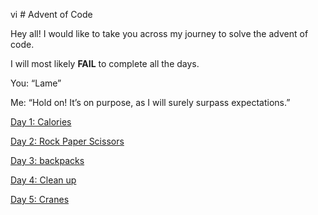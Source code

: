 vi # Advent of Code

Hey all! I would like to take you across my journey to solve the advent of code.

I will most likely **FAIL** to complete all the days.

You: “Lame”

Me: “Hold on! It’s on purpose, as I will surely surpass expectations.”

[Day 1: Calories](Advent%20of%20Code%204cc05e2c9b4d4fa69159609c811e7925/Day%201%20Calories%20f50b5d3c71f348feb62e1238ddd56bed.md)

[Day 2: Rock Paper Scissors](Advent%20of%20Code%204cc05e2c9b4d4fa69159609c811e7925/Day%202%20Rock%20Paper%20Scissors%203a53980eb02a477786ad92216a17e3e4.md)

[Day 3: backpacks](Advent%20of%20Code%204cc05e2c9b4d4fa69159609c811e7925/Day%203%20backpacks%20928e3adfbfb6465790b5fad30ff346ac.md)

[Day 4: Clean up](Advent%20of%20Code%204cc05e2c9b4d4fa69159609c811e7925/Day%204%20Clean%20up%20624589d0c0aa4f448938a5d06221fbe8.md)

[Day 5: Cranes](Advent%20of%20Code%204cc05e2c9b4d4fa69159609c811e7925/Day%205%20Cranes%2037f94df264544636a796ec570e7756f1.md)